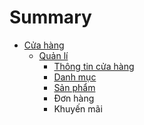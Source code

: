 # Summary

* [Cửa hàng](README.md)
  * [Quản lí](quan-li.md)
    * [Thông tin cửa hàng](quan-li/thong-tin-cua-hang.md)
    * [Danh mục](quan-li/danh-muc.md)
    * [Sản phẩm](quan-li/san-pham.md)
    * Đơn hàng
    * Khuyến mãi

